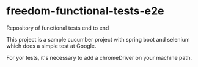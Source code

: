 # freedom-functional-tests-e2e
Repository of functional tests end to end

This project is a sample cucumber project with spring boot and selenium which does a simple test at Google.

For yor tests, it's necessary to add a chromeDriver on your machine path.
